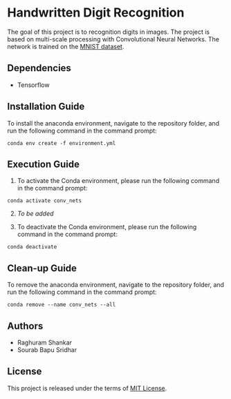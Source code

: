 # Handwritten Digit Recognition

The goal of this project is to recognition digits in images. The project is based on multi-scale processing with Convolutional Neural Networks. The network is trained on the [MNIST dataset](http://yann.lecun.com/exdb/mnist/).

## Dependencies
* Tensorflow

## Installation Guide
To install the anaconda environment, navigate to the repository folder, and run the following command in the command prompt:

`conda env create -f environment.yml`

## Execution Guide
1. To activate the Conda environment, please run the following command in the command prompt:

`conda activate conv_nets`

2. *To be added*

3. To deactivate the Conda environment, please run the following command in the command prompt:

`conda deactivate`

## Clean-up Guide
To remove the anaconda environment, navigate to the repository folder, and run the following command in the command prompt:

`conda remove --name conv_nets --all`

## Authors
* Raghuram Shankar
* Sourab Bapu Sridhar

## License
This project is released under the terms of [MIT License](LICENSE).